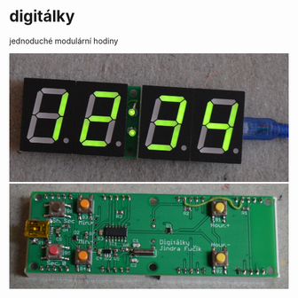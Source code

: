 # digitálky
jednoduché modulární hodiny

<img src="https://raw.githubusercontent.com/fulda1/digitalky/main/img/front.jpg">
<img src="https://raw.githubusercontent.com/fulda1/digitalky/main/img/back.jpg">

